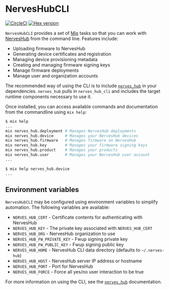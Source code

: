 # NervesHubCLI

[![CircleCI](https://circleci.com/gh/nerves-hub/nerves_hub_cli.svg?style=svg)](https://circleci.com/gh/nerves-hub/nerves_hub_cli)
[![Hex version](https://img.shields.io/hexpm/v/nerves_hub_cli.svg "Hex version")](https://hex.pm/packages/nerves_hub_cli)

`NervesHubCLI` provides a set of [Mix](https://hexdocs.pm/mix/Mix.html) tasks so
that you can work with [NervesHub](https://www.nerves-hub.org) from the command
line. Features include:

* Uploading firmware to NervesHub
* Generating device certificates and registration
* Managing device provisioning metadata
* Creating and managing firmware signing keys
* Manage firmware deployments
* Manage user and organization accounts

The recommended way of using the CLI is to include
[`nerves_hub`](https://github.com/nerves-hub/nerves_hub) in your dependencies.
`nerves_hub` pulls in `nerves_hub_cli` and includes the target runtime
components necessary to use it.

Once installed, you can access available commands and documentation from the
commandline using `mix help`:

```sh
$ mix help
...
mix nerves_hub.deployment # Manages NervesHub deployments
mix nerves_hub.device     # Manages your NervesHub devices
mix nerves_hub.firmware   # Manages firmware on NervesHub
mix nerves_hub.key        # Manages your firmware signing keys
mix nerves_hub.product    # Manages your products
mix nerves_hub.user       # Manages your NervesHub user account
...

$ mix help nerves_hub.device
...
```

## Environment variables

`NervesHubCLI` may be configured using environment variables to simplify
automation. The following variables are available:

* `NERVES_HUB_CERT` - Certificate contents for authenticating with NervesHub
* `NERVES_HUB_KEY`  - The private key associated with `NERVES_HUB_CERT`
* `NERVES_HUB_ORG`  - NervesHub organization to use
* `NERVES_HUB_FW_PRIVATE_KEY` - Fwup signing private key
* `NERVES_HUB_FW_PUBLIC_KEY`  - Fwup signing public key
* `NERVES_HUB_HOME` - NervesHub CLI data directory (defaults to `~/.nerves-hub`)
* `NERVES_HUB_HOST` - NervesHub server IP address or hostname
* `NERVES_HUB_PORT` - Port for NervesHub
* `NERVES_HUB_FORCE` - Force all yes/no user interaction to be true

For more information on using the CLI, see the
[`nerves_hub`](https://github.com/nerves-hub/nerves_hub) documentation.

